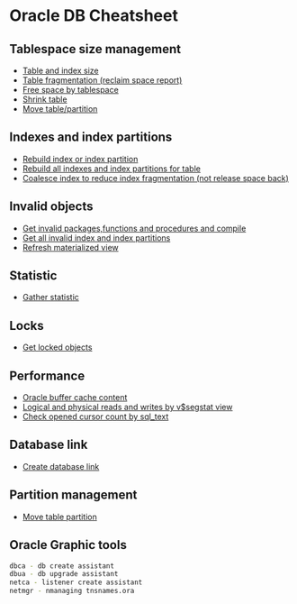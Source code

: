 # Oracle DB Cheatsheet

## Tablespace size management

- [Table and index size](sql/tablespace/usedSpace.sql)
- [Table fragmentation (reclaim space report)](sql/tablespace/reclaimSpaceReport.sql)
- [Free space by tablespace](sql/tablespace/getFreeSpaceByTablespace.sql)
- [Shrink table](sql/tablespace/shrink.sql)
- [Move table/partition](sql/tablespace/move.sql)

## Indexes and index partitions

- [Rebuild index or index partition](sql/index/rebuildIndex.sql)
- [Rebuild all indexes and index partitions for table](sql/index/rebuildAllIndexesForTable.sql)
- [Coalesce index to reduce index fragmentation (not release space back)](sql/index/coalesceInde.sql)

## Invalid objects

- [Get invalid packages,functions and procedures and compile](sql/objects/invalidObjects.sql)
- [Get all invalid index and index partitions](sql/objects/invalidObjects.sql)
- [Refresh materialized view](sql/objects/refreshMaterializedView.sql)

## Statistic

- [Gather statistic](sql/statistic/gatherStatisticForTable.sql)

## Locks

- [Get locked objects](sql/locks/lockedObjects.sql)

## Performance

- [Oracle buffer cache content](sql/performance/bufferCacheContent.sql)
- [Logical and physical reads and writes by v$segstat view](sql/perfrmance/segStat.sql)
- [Check opened cursor count by sql_text](sql/performance/cursorCountBySql.sql)

## Database link

- [Create database link](sql/dblink/createDbLinkBySID.sql)

## Partition management

- [Move table partition](sql/partitions/movePartition.sql)

## Oracle Graphic tools

 ```bash
dbca - db create assistant
dbua - db upgrade assistant
netca - listener create assistant
netmgr - nmanaging tnsnames.ora
```
